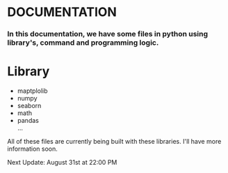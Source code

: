 # DOCUMENTATION

### In this documentation, we have some files in python using library's, command and programming logic.

# Library

- maptplolib<br>
- numpy<br>
- seaborn<br>
- math<br>
- pandas<br>
...

All of these files are currently being built with these libraries. I'll have more information soon.

Next Update: August 31st at 22:00 PM
